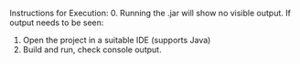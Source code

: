 Instructions for Execution:
0. Running the .jar will show no visible output. If output needs to be seen:
1. Open the project in a suitable IDE (supports Java)
2. Build and run, check console output.
